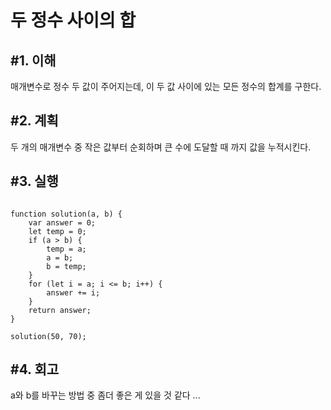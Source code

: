 두 정수 사이의 합
==================
#1. 이해
--------------
매개변수로 정수 두 값이 주어지는데, 이 두 값 사이에 있는 모든 정수의 합계를 구한다.

#2. 계획
-------------
두 개의 매개변수 중 작은 값부터 순회하며 큰 수에 도달할 때 까지 값을 누적시킨다.

#3. 실행
------------
<pre><code>
function solution(a, b) {
    var answer = 0;
    let temp = 0;
    if (a > b) {
        temp = a;
        a = b;
        b = temp;        
    }
    for (let i = a; i <= b; i++) {
        answer += i;
    }
    return answer;
}

solution(50, 70);
</code></pre>

#4. 회고
-----------
a와 b를 바꾸는 방법 중 좀더 좋은 게 있을 것 같다 ...
